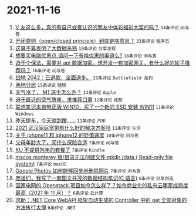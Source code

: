 # 2021-11-16

1. [V 友这么多，真的有自己或者认识的朋友中体彩福彩大奖的吗？](https://www.v2ex.com/t/815685) `54条评论` `问与答`
1. [开闭原则（open/closed principle）到底是啥意思？](https://www.v2ex.com/t/815704) `33条评论` `程序员`
1. [这算不算表明了大数据杀熟](https://www.v2ex.com/t/815701) `19条评论` `分享发现`
1. [想要买电脑优惠点.请问一下有啥优惠的渠道么?](https://www.v2ex.com/t/815670) `18条评论` `问与答`
1. [迫于个保法，需要对 api 数据加密。想开发一套加密网关，有什么好的轮子推荐吗？](https://www.v2ex.com/t/815662) `16条评论` `问与答`
1. [战地 2042：已退款，全面退步。](https://www.v2ex.com/t/815695) `15条评论` `Battlefield 系列`
1. [两地分居](https://www.v2ex.com/t/815677) `15条评论` `随想`
1. [天气冷了， M1 冻手怎么办？](https://www.v2ex.com/t/815733) `14条评论` `Apple`
1. [迫于最近的空气质量，求推荐口罩](https://www.v2ex.com/t/815700) `12条评论` `成都`
1. [联想笔记本自带正版 WIN10，买了一个新的 SSD 安装 WIN11](https://www.v2ex.com/t/815720) `11条评论` `Windows`
1. [昨天提车，今天就刮蹭……](https://www.v2ex.com/t/815717) `11条评论` `汽车`
1. [2021 武汉家庭宽带有什么好的解决方案吗](https://www.v2ex.com/t/815690) `11条评论` `生活`
1. [关于 iphone11 和 iphone12 的贬值速度](https://www.v2ex.com/t/815693) `10条评论` `问与答`
1. [父母年龄大了，买什么保险合适](https://www.v2ex.com/t/815713) `7条评论` `问与答`
1. [KU 不提供包年的套餐了](https://www.v2ex.com/t/815710) `7条评论` `Kindle`
1. [macos monterey 根/目录无法创建文件 mkdir /data ( Read-only file system)](https://www.v2ex.com/t/815680) `7条评论` `macOS`
1. [Google Photos 如何能够同步地删除照片](https://www.v2ex.com/t/815669) `7条评论` `问与答`
1. [彦祖们，我写了一套图文并茂的数据结构笔记(C 语言)](https://www.v2ex.com/t/815728) `6条评论` `分享创造`
1. [国家电网的 Openstack 项目如今怎么样了？如今商业化的私有云哪家成熟度最高（2021 年 11 月）？](https://www.v2ex.com/t/815709) `6条评论` `云计算`
1. [求助：.NET Core WebAPI 框架自动生成的 Controller 中的 get 全部对象的方法执行太慢](https://www.v2ex.com/t/815708) `6条评论` `.NET`
